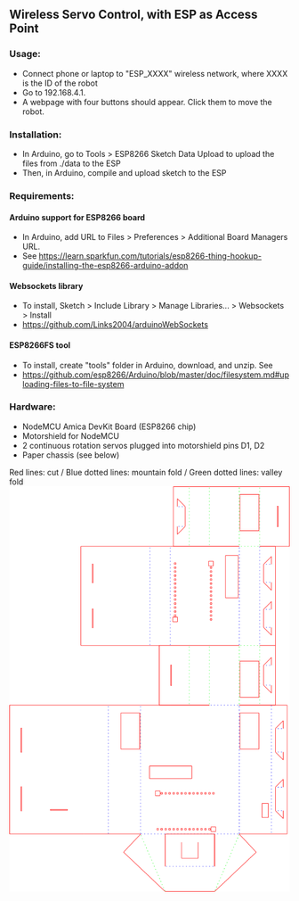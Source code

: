 ## Wireless Servo Control, with ESP as Access Point

### Usage: 
- Connect phone or laptop to "ESP_XXXX" wireless network, where XXXX is the ID of the robot
- Go to 192.168.4.1. 
- A webpage with four buttons should appear. Click them to move the robot.

### Installation: 
- In Arduino, go to Tools > ESP8266 Sketch Data Upload to upload the files from ./data to the ESP
- Then, in Arduino, compile and upload sketch to the ESP

### Requirements:
#### Arduino support for ESP8266 board
- In Arduino, add URL to Files > Preferences > Additional Board Managers URL.
- See https://learn.sparkfun.com/tutorials/esp8266-thing-hookup-guide/installing-the-esp8266-arduino-addon

#### Websockets library
- To install, Sketch > Include Library > Manage Libraries... > Websockets > Install
- https://github.com/Links2004/arduinoWebSockets

#### ESP8266FS tool
- To install, create "tools" folder in Arduino, download, and unzip. See 
- https://github.com/esp8266/Arduino/blob/master/doc/filesystem.md#uploading-files-to-file-system

### Hardware: 
- NodeMCU Amica DevKit Board (ESP8266 chip)
- Motorshield for NodeMCU 
- 2 continuous rotation servos plugged into motorshield pins D1, D2
- Paper chassis (see below)

Red lines: cut / 
Blue dotted lines: mountain fold / 
Green dotted lines: valley fold
![Paper chassis](/paperbot.png "Paper chassis")

